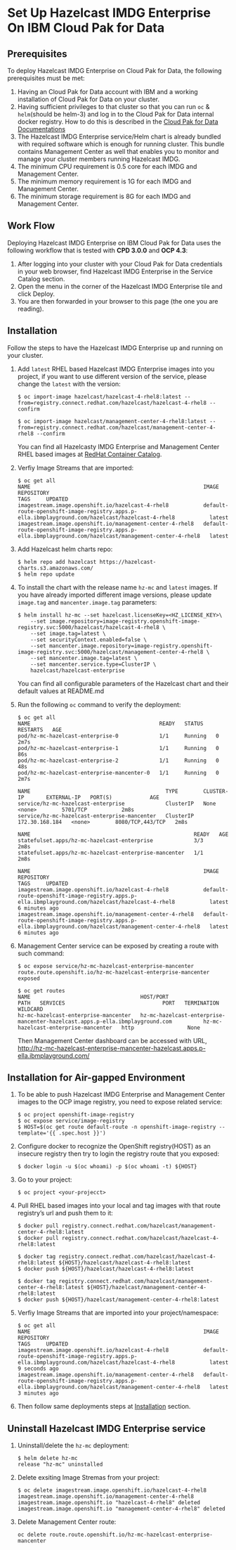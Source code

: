 # Set Up Hazelcast IMDG Enterprise On IBM Cloud Pak for Data

## **Prerequisites**
To deploy Hazelcast IMDG Enterprise on Cloud Pak for Data, the following prerequisites must be met:
1. Having an Cloud Pak for Data account with IBM and a working installation of Cloud Pak for Data on your cluster.
2. Having sufficient privileges to that cluster so that you can run `oc` & `helm`(should be helm-3) and log in to the Cloud Pak for Data internal docker registry. How to do this is described in the [Cloud Pak for Data Documentations](https://www.ibm.com/support/producthub/icpdata/docs/content/SSQNUZ_current/cpd/overview/overview.html)
3. The Hazelcast IMDG Enterprise service/Helm chart is already bundled with required software which is enough for running cluster. This bundle contains Management Center as well that enables you to monitor and manage your cluster members running Hazelcast IMDG.
4. The minimum CPU requirement is 0.5 core for each IMDG and Management Center.
5. The minimum memory requirement is 1G for each IMDG and Management Center.
6. The minimum storage requirement is 8G for each IMDG and Management Center.

## **Work Flow**
Deploying Hazelcast IMDG Enterprise on IBM Cloud Pak for Data uses the following workflow that is tested with **CPD 3.0.0** and **OCP 4.3**:

1. After logging into your cluster with your Cloud Pak for Data credentials in your web browser, find Hazelcast IMDG Enterprise in the Service Catalog section.
2. Open the menu in the corner of the Hazelcast IMDG Enterprise tile and click Deploy.
3. You are then forwarded in your browser to this page (the one you are reading).

## **Installation**
Follow the steps to have the Hazelcast IMDG Enterprise up and running on your cluster.

1. Add `latest` RHEL based Hazelcast IMDG Enterprise images into you project, if you want to use different version of the service, please change the `latest` with the version:
    ```
    $ oc import-image hazelcast/hazelcast-4-rhel8:latest --from=registry.connect.redhat.com/hazelcast/hazelcast-4-rhel8 --confirm

    $ oc import-image hazelcast/management-center-4-rhel8:latest --from=registry.connect.redhat.com/hazelcast/management-center-4-rhel8 --confirm
    ```
    You can find all Hazelcasty IMDG Enterprise and Management Center RHEL based images at [RedHat Container Catalog](https://catalog.redhat.com/software/containers/search?vendor_name=Hazelcast).
2. Verfiy Image Streams that are imported:
    ```
    $ oc get all
    NAME                                                       IMAGE REPOSITORY                                                                                           TAGS     UPDATED
    imagestream.image.openshift.io/hazelcast-4-rhel8           default-route-openshift-image-registry.apps.p-ella.ibmplayground.com/hazelcast/hazelcast-4-rhel8           latest
    imagestream.image.openshift.io/management-center-4-rhel8   default-route-openshift-image-registry.apps.p-ella.ibmplayground.com/hazelcast/management-center-4-rhel8   latest
    ```

3. Add Hazelcast helm charts repo:
    ```
    $ helm repo add hazelcast https://hazelcast-charts.s3.amazonaws.com/
    $ helm repo update
    ```

4. To install the chart with the release name `hz-mc` and `latest` images. If you have already imported different image versions, please update `image.tag` and `mancenter.image.tag` parameters:
    ```
    $ helm install hz-mc --set hazelcast.licenseKey=<HZ_LICENSE_KEY>\
        --set image.repository=image-registry.openshift-image-registry.svc:5000/hazelcast/hazelcast-4-rhel8 \
        --set image.tag=latest \
        --set securityContext.enabled=false \
        --set mancenter.image.repository=image-registry.openshift-image-registry.svc:5000/hazelcast/management-center-4-rhel8 \
        --set mancenter.image.tag=latest \
        --set mancenter.service.type=ClusterIP \
        hazelcast/hazelcast-enterprise
    ```
    You can find all configurable parameters of the Hazelcast chart and their default values at README.md

5. Run the following `oc` command to verify the deployment:
    ```
    $ oc get all
    NAME                                         READY   STATUS    RESTARTS   AGE
    pod/hz-mc-hazelcast-enterprise-0             1/1     Running   0          2m7s
    pod/hz-mc-hazelcast-enterprise-1             1/1     Running   0          86s
    pod/hz-mc-hazelcast-enterprise-2             1/1     Running   0          48s
    pod/hz-mc-hazelcast-enterprise-mancenter-0   1/1     Running   0          2m7s

    NAME                                           TYPE        CLUSTER-IP       EXTERNAL-IP   PORT(S)            AGE
    service/hz-mc-hazelcast-enterprise             ClusterIP   None             <none>        5701/TCP           2m8s
    service/hz-mc-hazelcast-enterprise-mancenter   ClusterIP   172.30.168.184   <none>        8080/TCP,443/TCP   2m8s

    NAME                                                    READY   AGE
    statefulset.apps/hz-mc-hazelcast-enterprise             3/3     2m8s
    statefulset.apps/hz-mc-hazelcast-enterprise-mancenter   1/1     2m8s

    NAME                                                       IMAGE REPOSITORY                                                                                           TAGS     UPDATED
    imagestream.image.openshift.io/hazelcast-4-rhel8           default-route-openshift-image-registry.apps.p-ella.ibmplayground.com/hazelcast/hazelcast-4-rhel8           latest   6 minutes ago
    imagestream.image.openshift.io/management-center-4-rhel8   default-route-openshift-image-registry.apps.p-ella.ibmplayground.com/hazelcast/management-center-4-rhel8   latest   6 minutes ago
    ```

6. Management Center service can be exposed by creating a route with such command:
    ```
    $ oc expose service/hz-mc-hazelcast-enterprise-mancenter
    route.route.openshift.io/hz-mc-hazelcast-enterprise-mancenter exposed

    $ oc get routes
    NAME                                   HOST/PORT                                                                      PATH   SERVICES                               PORT   TERMINATION   WILDCARD
    hz-mc-hazelcast-enterprise-mancenter   hz-mc-hazelcast-enterprise-mancenter-hazelcast.apps.p-ella.ibmplayground.com          hz-mc-hazelcast-enterprise-mancenter   http                 None
    ```
    Then Management Center dashboard can be accessed with URL, http://hz-mc-hazelcast-enterprise-mancenter-hazelcast.apps.p-ella.ibmplayground.com/


## **Installation for Air-gapped Environment**

1. To be able to push Hazelcast IMDG Enterprise and Management Center images to the OCP image registry, you need to expose related service:
    ```
    $ oc project openshift-image-registry
    $ oc expose service/image-registry
    $ HOST=$(oc get route default-route -n openshift-image-registry --template='{{ .spec.host }}')
    ```

2. Configure docker to recognize the OpenShift registry(HOST) as an insecure registry then try to login the registry route that you exposed:
    ```
    $ docker login -u $(oc whoami) -p $(oc whoami -t) ${HOST}
    ```

3. Go to your project:
   ```
   $ oc project <your-projecct>
   ```

4. Pull RHEL based images into your local and tag images with that route registry’s url and push them to it:
    ```
    $ docker pull registry.connect.redhat.com/hazelcast/management-center-4-rhel8:latest
    $ docker pull registry.connect.redhat.com/hazelcast/hazelcast-4-rhel8:latest

    $ docker tag registry.connect.redhat.com/hazelcast/hazelcast-4-rhel8:latest ${HOST}/hazelcast/hazelcast-4-rhel8:latest
    $ docker push ${HOST}/hazelcast/hazelcast-4-rhel8:latest

    $ docker tag registry.connect.redhat.com/hazelcast/management-center-4-rhel8:latest ${HOST}/hazelcast/management-center-4-rhel8:latest
    $ docker push ${HOST}/hazelcast/management-center-4-rhel8:latest
    ```

5. Verfiy Image Streams that are imported into your project/namespace:
    ```
    $ oc get all
    NAME                                                       IMAGE REPOSITORY                                                                                           TAGS     UPDATED
    imagestream.image.openshift.io/hazelcast-4-rhel8           default-route-openshift-image-registry.apps.p-ella.ibmplayground.com/hazelcast/hazelcast-4-rhel8           latest   9 seconds ago
    imagestream.image.openshift.io/management-center-4-rhel8   default-route-openshift-image-registry.apps.p-ella.ibmplayground.com/hazelcast/management-center-4-rhel8   latest   3 minutes ago
    ```
6. Then follow same deployments steps at [Installation](#installation) section.

## **Uninstall Hazelcast IMDG Enterprise service**
1. Uninstall/delete the `hz-mc` deployment:
    ```
    $ helm delete hz-mc
    release "hz-mc" uninstalled
    ```

2. Delete exsiting Image Stremas from your project:
    ```
    $ oc delete imagestream.image.openshift.io/hazelcast-4-rhel8 imagestream.image.openshift.io/management-center-4-rhel8
    imagestream.image.openshift.io "hazelcast-4-rhel8" deleted
    imagestream.image.openshift.io "management-center-4-rhel8" deleted
    ```

3. Delete Management Center route:
    ```
    oc delete route.route.openshift.io/hz-mc-hazelcast-enterprise-mancenter
    ```